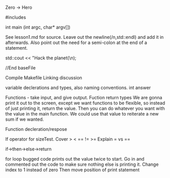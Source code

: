 Zero -> Hero

#includes

int main (int argc, char* argv[]) 


See lesson1.md for source.
Leave out the newline(/n,std::endl) and add it in afterwards.
Also point out the need for a semi-colon at the end of a statement.

std::cout << "Hack the planet(\n);

//End baseFile

Compile
Makefile
Linking discussion

variable declerations and types, also naming conventions.
int answer

Functions - take input, and give output.
Fuction return types
We are gonna print it out to the screen, except we want functions to be flexible, so instead of just printing it, return the value.
Then you can do whatever you want with the value in the main function.  We could use that value to reiterate a new sum if we wanted.


Function decleration/respose

If operator for sizeTest.  Cover > < == != >=
Explain = vs ==

if->then->else->return

for loop
bugged code prints out the value twice to start.
Go in and commented out the code to make sure nothing else is printing it.
Change index to 1 instead of zero
Then move position of print statement

